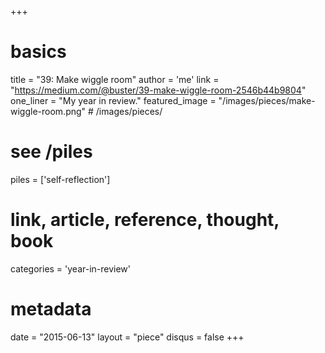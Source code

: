 +++
# basics
title     		 = "39: Make wiggle room"
author    		 = 'me'
link      		 = "https://medium.com/@buster/39-make-wiggle-room-2546b44b9804"
one_liner 		 = "My year in review."
featured_image = "/images/pieces/make-wiggle-room.png" # /images/pieces/

# see /piles
piles     		 = ['self-reflection']

# link, article, reference, thought, book
categories 		 = 'year-in-review' 

# metadata
date      		 = "2015-06-13"
layout    		 = "piece"
disqus    		 = false
+++

